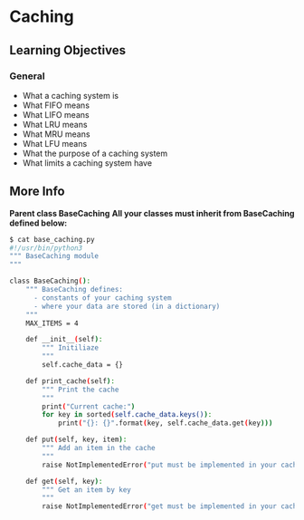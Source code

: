 # Caching

## Learning Objectives

### **General**

- What a caching system is
- What FIFO means 
- What LIFO means
- What LRU means
- What MRU means
- What LFU means
- What the purpose of a caching system
- What limits a caching system have

## More Info

**Parent class BaseCaching**
**All your classes must inherit from BaseCaching defined below:**

```bash
$ cat base_caching.py
#!/usr/bin/python3
""" BaseCaching module
"""

class BaseCaching():
    """ BaseCaching defines:
      - constants of your caching system
      - where your data are stored (in a dictionary)
    """
    MAX_ITEMS = 4

    def __init__(self):
        """ Initiliaze
        """
        self.cache_data = {}

    def print_cache(self):
        """ Print the cache
        """
        print("Current cache:")
        for key in sorted(self.cache_data.keys()):
            print("{}: {}".format(key, self.cache_data.get(key)))

    def put(self, key, item):
        """ Add an item in the cache
        """
        raise NotImplementedError("put must be implemented in your cache class")

    def get(self, key):
        """ Get an item by key
        """
        raise NotImplementedError("get must be implemented in your cache class")
```

